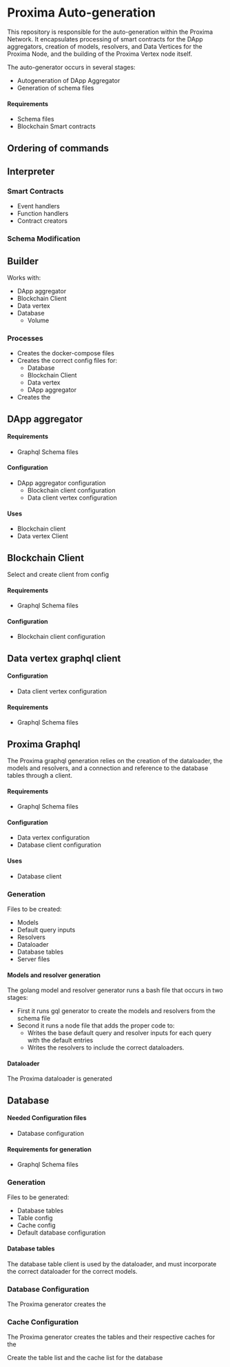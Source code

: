 # Proxima Auto-generation

This repository is responsible for the auto-generation within the Proxima Network. It encapsulates processing of smart contracts for the DApp aggregators, creation of models, resolvers, and Data Vertices for the Proxima Node, and the building of the Proxima Vertex node itself.

The auto-generator occurs in several stages:
- Autogeneration of DApp Aggregator
- Generation of schema files

#### Requirements
- Schema files
- Blockchain Smart contracts


## Ordering of commands





## Interpreter

### Smart Contracts
- Event handlers
- Function handlers
- Contract creators

### Schema Modification


## Builder
Works with:
- DApp aggregator
- Blockchain Client
- Data vertex
- Database
  - Volume

### Processes
- Creates the docker-compose files
- Creates the correct config files for:
  - Database
  - Blockchain Client
  - Data vertex
  - DApp aggregator
- Creates the




## DApp aggregator

#### Requirements
- Graphql Schema files

#### Configuration
- DApp aggregator configuration
  - Blockchain client configuration
  - Data client vertex configuration  

#### Uses
- Blockchain client
- Data vertex Client

## Blockchain Client
Select and create client from config
#### Requirements
- Graphql Schema files

#### Configuration
- Blockchain client configuration

## Data vertex graphql client

#### Configuration
- Data client vertex configuration

#### Requirements
- Graphql Schema files


## Proxima Graphql
The Proxima graphql generation relies on the creation of the dataloader, the models and resolvers, and a connection and reference to the database tables  through a client.

#### Requirements
- Graphql Schema files

#### Configuration
- Data vertex configuration
- Database client configuration

#### Uses
- Database client  

### Generation
Files to be created:
- Models
- Default query inputs
- Resolvers
- Dataloader
- Database tables
- Server files

#### Models and resolver generation
The golang model and resolver generator runs a bash file that occurs in two stages:
- First it runs gql generator to create the models and resolvers from the schema file
- Second it runs a node file that adds the proper code to:
  - Writes the base default query and resolver inputs for each query with the default entries
  - Writes the resolvers to include the correct dataloaders.

#### Dataloader
The Proxima dataloader is generated


## Database

#### Needed Configuration files
- Database configuration

#### Requirements for generation
- Graphql Schema files

### Generation
Files to be generated:
- Database tables
- Table config
- Cache config
- Default database configuration

#### Database tables
The database table client is used by the dataloader, and must incorporate the correct dataloader for the correct models.

### Database Configuration
The Proxima generator creates the

### Cache Configuration
The Proxima generator creates the tables and their respective caches for the

Create the table list and the cache list for the database
